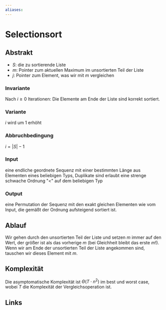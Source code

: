 ```yaml
---
aliases: 
---
```

# Selectionsort 
## Abstrakt
- $S$: die zu sortierende Liste
- $m$: Pointer zum aktuellen Maximum im unsortierten Teil der Liste
- $j$: Pointer zum Element, was wir mit $m$ vergleichen
### Invariante
Nach $i \geq 0$ Iterationen:
Die Elemente am Ende der Liste sind korrekt sortiert.
### Variante
$i$ wird um 1 erhöht
### Abbruchbedingung
$i=|S|-1$
### Input
eine endliche geordnete Sequenz mit einer bestimmten Länge aus Elementen eines beliebigen Typs, Duplikate sind erlaubt
eine strenge schwache Ordnung "<" auf dem beliebigen Typ
### Output
eine Permutation der Sequenz mit den exakt gleichen Elementen wie vom Input, die gemäßt der Ordnung aufsteigend sortiert ist.
## Ablauf
Wir gehen durch den unsortierten Teil der Liste und setzen $m$ immer auf den Wert, der größer ist als das vorherige $m$ (bei Gleichheit bleibt das erste $m$!). Wenn wir am Ende der unsortierten Teil der Liste angekommen sind, tauschen wir dieses Element mit $m$.
## Komplexität
Die asymptomatische Komplexität ist $\Theta(T \cdot n^2)$ im best und worst case, wobei $T$ die Komplexität der Vergleichsoperation ist.

## Links